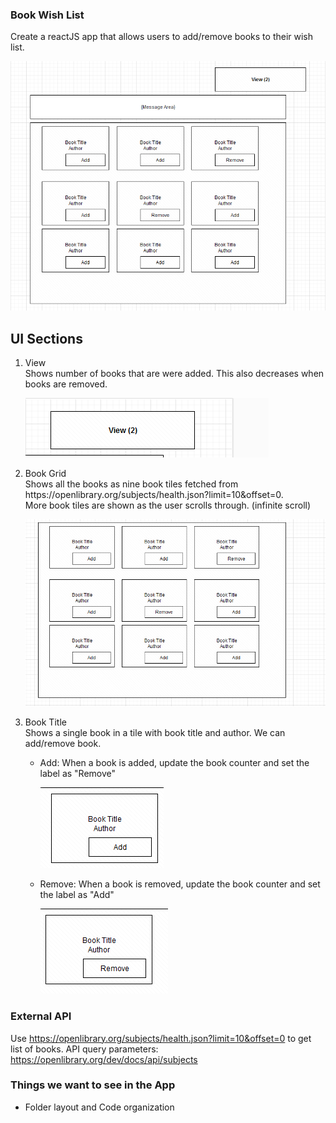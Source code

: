 ### Book Wish List
Create a reactJS app that allows users to add/remove books to their wish list.

![book wish list](/docs/images/book-wish-list.png)

## UI Sections
<ol>
<li>View</li>
Shows number of books that are were added. This also decreases when books are removed.

![View book wish list](./docs/images/view-book-list.png)

<li>Book Grid</li>
Shows all the books as nine book tiles fetched from https://openlibrary.org/subjects/health.json?limit=10&offset=0.
<br />
More book tiles are shown as the user scrolls through. (infinite scroll)

![View book wish list](./docs/images/books-grid.png)

<li>Book Title</li>
Shows a single book in a tile with book title and author. We can add/remove book.
<ul>
<li>Add: When a book is added, update the book counter and set the label as "Remove"

![View book wish list](./docs/images/single-book-tile-add.png)
</li>

<li>Remove: When a book is removed, update the book counter and set the label as "Add"

![View book wish list](./docs/images/single-book-tile-remove.png)
</li>
</ul>


</ol>

### External API

Use https://openlibrary.org/subjects/health.json?limit=10&offset=0 to get list of books.
API query parameters: https://openlibrary.org/dev/docs/api/subjects


### Things we want to see in the App
<ul>
<li>Folder layout and Code organization</li>
<ul>
